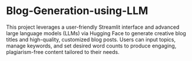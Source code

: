 # Blog-Generation-using-LLM
This project leverages a user-friendly Streamlit interface and advanced large language models (LLMs) via Hugging Face to generate creative blog titles and high-quality, customized blog posts. Users can input topics, manage keywords, and set desired word counts to produce engaging, plagiarism-free content tailored to their needs.
